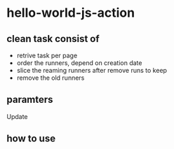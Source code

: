 # hello-world-js-action

## clean task consist of
- retrive task per page
- order the runners, depend on creation date
- slice the reaming runners after remove runs to keep
- remove the old runners

## paramters

Update
## how to use
